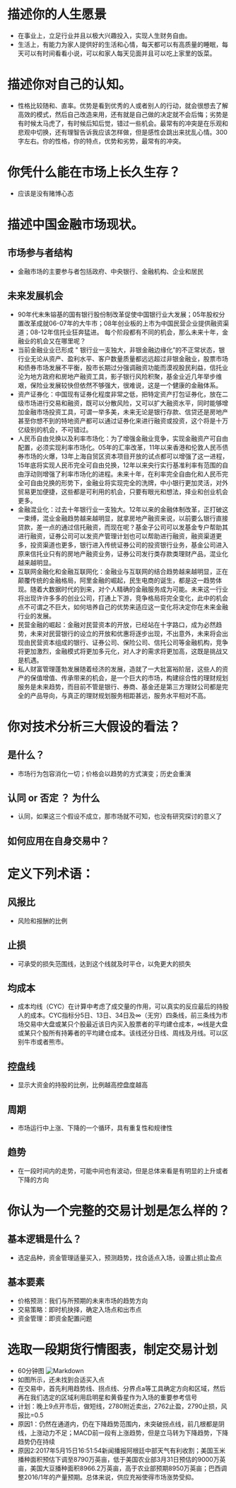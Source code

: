 # 描述你的人生愿景
- 在事业上，立足行业并且以极大兴趣投入，实现人生财务自由。
- 生活上，有能力为家人提供好的生活和心情，每天都可以有高质量的睡眠，每天可以有时间看看小说，可以和家人每天见面并且可以吃上家里的饭菜。
# 描述你对自己的认知。
- 性格比较随和、直率。优势是看到优秀的人或者别人的行动，就会很想去了解高效的模式，然后自己改造来用，还有就是自己做的决定就不会后悔；劣势是有时候太马虎了，有时候后知后觉，错过一些机会。最常有的冲突是在乐观和悲观中切换，还有理智告诉我应该怎样做，但是感性会跳出来扰乱心情。300字左右。你的性格，你的特点，优势和劣势，最常有的冲突。
# 你凭什么能在市场上长久生存？
- 应该是没有赌博心态
# 描述中国金融市场现状。
## 市场参与者结构
- 金融市场的主要参与者包括政府、中央银行、金融机构、企业和居民
## 未来发展机会
- 90年代末朱镕基的国有银行股份制改革促使中国银行业大发展；05年股权分置改革成就06-07年的大牛市；08年创业板的上市为中国民营企业提供融资渠道；08-12年信托业狂奔猛进。
每个阶段都有不同的机会，那么未来十年，金融业的机会又在哪里呢？
- 当前金融业业已形成 " 银行业一支独大，非银金融边缘化”的不正常状态，银行业无论从资产、盈利水平、客户数量质量都远远超过非银金融业，股票市场和债券市场发展不平衡，股市长期过分强调融资功能而漠视股民利益，信托业沦为地方政府和房地产融资工具，影子银行风险积聚，基金业近几年举步维艰，保险业发展较快但依然不够强大，很难说，这是一个健康的金融体系。
- 资产证券化：中国现有证券化程度非常之低，把特定资产打包证券化，放在二级市场进行交易和融资，既可以分散风险，又可以扩大融资水平，同时能够增加金融市场投资工具，可谓一举多美，未来无论是银行存款、信贷还是房地产甚至你想不到的特地资产都可以通过证券化来进行融资或投资，这个将是十万亿级别的机会，不可错过。
- 人民币自由兑换以及利率市场化：为了增强金融业竞争，实现金融资产可自由配置，必须实现利率市场化。05年的汇率改革，11年以来香港和伦敦人民币债券市场的火爆，13年上海自贸区资本项目开放的试点都可以增强了这一进程，15年底将实现人民币完全可自由兑换，12年以来央行实行基准利率有范围的自由浮动则增强了利率市场化的进程。未来十年，在利率完全自由化和人民币完全可自由兑换的形势下，金融业将实现完全的洗牌，中小银行更加灵活，对外贸易更加便捷，这些都是可利用的机会，只要有眼光和想法，择业和创业机会更多。
- 金融混业化：过去十年银行业一支独大。12年以来的金融体制改革，正打破这一束缚，混业金融趋势越来越明显，就拿房地产融资来说，以前要么银行直接贷款，差一点的通过信托融资，而现在呢？基金子公司可以发基金专户帮助其进行融资，证券公司可以发资产管理计划也可以帮助进行融资，融资渠道更多，投资渠道也更多，银行进入传统证券公司的投资银行业务，基金公司进入原来信托业只有的房地产融资业务，证券公司发行类存款类理财产品，混业化越来越明显。
- 互联网金融化和金融互联网化：金融业与互联网的结合趋势越来越明显，正在颠覆传统的金融格局，阿里金融的崛起，民生电商的诞生，都是这一趋势体现。随着大数据时代的到来，对个人精确的金融服务成为可能。未来这一行业将出现许许多多的创业公司，打通上下游，竞争格局将完全变化，此中的机会点不可谓之不巨大，如何培养自己的优势来适应这一变化将决定你在未来金融行业的发展。
- 民营金融的崛起：金融对民营资本的开放，已经站在十字路口，成为必然趋势，未来对民营银行的设立的开放和优惠将逐步出现，不出意外，未来将会出现由民营资本组成的银行、证券公司、保险公司、信托公司等金融机构，竞争将更加激烈，金融模式将更加多元化，对人才的需求将更加高，这既是挑战又是机遇。
- 私人财富管理蓬勃发展随着经济的发展，造就了一大批富裕阶层，这些人的资产的保值增值、传承带来的机会，是一个巨大的市场，构建综合性的理财规划服务是未来趋势，而目前不管是银行、券商、基金还是第三方理财公司都是完全的产品导向，与真正的理财规划服务相距甚远，服务水平相对不高。
# 你对技术分析三大假设的看法？
## 是什么？
- 市场行为包容消化一切；价格会以趋势的方式演变；历史会重演
## 认同 or 否定 ？ 为什么
- 认同，如果这三个假设不成立，那市场就不可知，也没有研究探讨的意义了
## 如何应用在自身交易中？
# 定义下列术语：
## 风报比
- 风险和报酬的比例
## 止损
- 可承受的损失范围线，达到这个线就及时平仓，以免更大的损失
## 均成本
- 成本均线（CYC）在计算中考虑了成交量的作用，可以真实的反应最后的持股人的成本。CYC指标分5日、13日、34日及∞（无穷）四条线，前三条线为市场交易中大盘或某只个股最近该日内买入股票者的平均建仓成本，∞线是大盘或某只个股所有持筹者的平均建仓成本。该线还分日线、周线及月线。可以区别牛市或者熊市。
## 控盘线
- 显示大资金的持股的比例，比例越高控盘度越高
## 周期
- 市场运行中上涨、下降的一个循环，具有重复性和规律性
## 趋势
- 在一段时间内的走势，可能中间也有波动，但是总体来看是有明显的上升或者下降的方向
# 你认为一个完整的交易计划是怎么样的？
## 基本逻辑是什么？
- 选定品种，资金管理适量买入，预测趋势，找合适点入场，设置止损止盈点
## 基本要素
- 价格预测：我们与所预期的未来市场的趋势方向
- 交易策略：即时机抉择，确定入场点和出市点
- 资金管理：即资金配置问题
# 选取一段期货行情图表，制定交易计划
- 60分钟图
![Markdown](http://i2.muimg.com/1949/4906ae4d16a49edb.jpg)
- 如图所示，还未找到合适买入点
- 在交易中，首先利用趋势线、拐点线、分界点a等工具确定方向和区域，然后再在我们选定的区域利用启明星和黄昏星作为入场的重要参考信号
- 计划：晚上9点开市后，做短线，2780附近卖出，2762止盈，2790止损，风报比=0.5
- 原因1：仍然在通道内，仍在下降趋势范围内，未突破拐点线，前几根都是阴线，上涨动力不足；MACD前一段有上涨趋势，但是立马转为下降趋势，下降趋势仍在持续
- 原因2:2017年5月15日16:51:54新闻播报阿根廷中部天气有利收割；美国玉米播种面积预估下调至8790万英亩，低于美国农业部3月31日预估的9000万英亩，美国大豆播种面积8966.2万英亩，高于农业部预期8950万英亩；巴西调整2016/1年的产量预期。总体来说，供应充裕使得市场涨势受抑。


